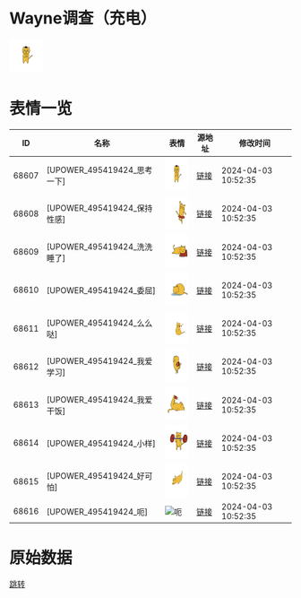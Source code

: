 # Wayne调查（充电）

<img src="./cover.png" height="60" alt="cover" />

# 表情一览

|ID|名称|表情|源地址|修改时间|
|----|----|----|----|----|
|68607|[UPOWER_495419424_思考一下]|<img src="./pic/068607_%5BUPOWER_495419424_思考一下%5D.png" height="60" alt="思考一下"/>|[链接](https://i0.hdslb.com/bfs/garb/834cbf531f230f57a6f48645b76af3be554f6bc2.png)|2024-04-03 10:52:35|
|68608|[UPOWER_495419424_保持性感]|<img src="./pic/068608_%5BUPOWER_495419424_保持性感%5D.png" height="60" alt="保持性感"/>|[链接](https://i0.hdslb.com/bfs/garb/86538b5a3c552f7ad15139e6ca2b61d889d157b5.png)|2024-04-03 10:52:35|
|68609|[UPOWER_495419424_洗洗睡了]|<img src="./pic/068609_%5BUPOWER_495419424_洗洗睡了%5D.png" height="60" alt="洗洗睡了"/>|[链接](https://i0.hdslb.com/bfs/garb/b3f687ca58c56046026b0eae07a65be814abebc4.png)|2024-04-03 10:52:35|
|68610|[UPOWER_495419424_委屈]|<img src="./pic/068610_%5BUPOWER_495419424_委屈%5D.png" height="60" alt="委屈"/>|[链接](https://i0.hdslb.com/bfs/garb/c56a2f56bae909651bf313068bde25c86d30ed02.png)|2024-04-03 10:52:35|
|68611|[UPOWER_495419424_么么哒]|<img src="./pic/068611_%5BUPOWER_495419424_么么哒%5D.png" height="60" alt="么么哒"/>|[链接](https://i0.hdslb.com/bfs/garb/497a60d4c2e25a95a863d06e6b40a7934bacbde2.png)|2024-04-03 10:52:35|
|68612|[UPOWER_495419424_我爱学习]|<img src="./pic/068612_%5BUPOWER_495419424_我爱学习%5D.png" height="60" alt="我爱学习"/>|[链接](https://i0.hdslb.com/bfs/garb/2d2f54492ab6adb95281356e2b2caf72ffe56964.png)|2024-04-03 10:52:35|
|68613|[UPOWER_495419424_我爱干饭]|<img src="./pic/068613_%5BUPOWER_495419424_我爱干饭%5D.png" height="60" alt="我爱干饭"/>|[链接](https://i0.hdslb.com/bfs/garb/9bb33115271547d5a343bdd6bc81d8d3028394b2.png)|2024-04-03 10:52:35|
|68614|[UPOWER_495419424_小样]|<img src="./pic/068614_%5BUPOWER_495419424_小样%5D.png" height="60" alt="小样"/>|[链接](https://i0.hdslb.com/bfs/garb/db8d41ad5a01faacddd3ca99c40d2eb5287d85b9.png)|2024-04-03 10:52:35|
|68615|[UPOWER_495419424_好可怕]|<img src="./pic/068615_%5BUPOWER_495419424_好可怕%5D.png" height="60" alt="好可怕"/>|[链接](https://i0.hdslb.com/bfs/garb/0a36ed1c3421e3d6ada5d61afbec9a53ab61fd38.png)|2024-04-03 10:52:35|
|68616|[UPOWER_495419424_呃]|<img src="./pic/068616_%5BUPOWER_495419424_呃%5D.png" height="60" alt="呃"/>|[链接](https://i0.hdslb.com/bfs/garb/2358480604b94a6620463f3df0af661527ec9be3.png)|2024-04-03 10:52:35|

# 原始数据

[跳转](./raw.json)

